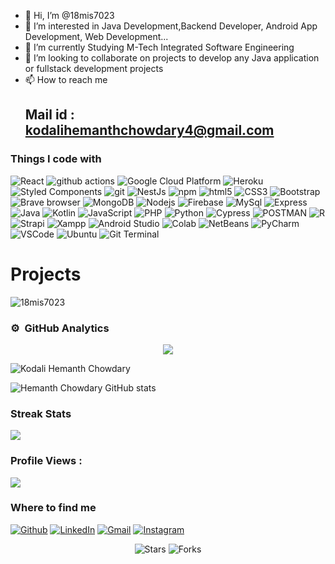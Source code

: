 - 👋 Hi, I’m @18mis7023
- 👀 I’m interested in Java Development,Backend Developer, Android App Development, Web Development... 
- 🌱 I’m currently Studying M-Tech Integrated Software Engineering
- 💞️ I’m looking to collaborate on projects to develop any Java application or fullstack development projects
- 📫 How to reach me 
     ## Mail id : kodalihemanthchowdary4@gmail.com

<h3>Things I code with</h3>
<p>
<!--      for-the-badge,flat-square -->
  <img alt="React" src="https://img.shields.io/badge/React-20232A?style=for-the-badge&logo=react&logoColor=61DAFB" />
  <img alt="github actions" src="https://img.shields.io/badge/-Github_Actions-2088FF?style=for-the-badge&logo=github-actions&logoColor=white" />
  <img alt="Google Cloud Platform" src="https://img.shields.io/badge/-Google_Cloud_Platform-1a73e8?style=for-the-badge&logo=google-cloud&logoColor=white" />
  <img alt="Heroku" src="https://img.shields.io/badge/-Heroku-430098?style=for-the-badge&logo=heroku&logoColor=white" />
  <img alt="Styled Components" src="https://img.shields.io/badge/-Styled_Components-db7092?style=for-the-badge&logo=styled-components&logoColor=white" />
  <img alt="git" src="https://img.shields.io/badge/-Git-F05032?style=for-the-badge&logo=git&logoColor=white" />
  <img alt="NestJs" src="https://img.shields.io/badge/-NestJs-ea2845?style=for-the-badge&logo=nestjs&logoColor=white" />
  <img alt="npm" src="https://img.shields.io/badge/npm-CB3837?style=for-the-badge&logo=npm&logoColor=white" />
  <img alt="html5" src="https://img.shields.io/badge/-HTML5-E34F26?style=for-the-badge&logo=html5&logoColor=white" />
  <img alt="CSS3" src="https://img.shields.io/badge/CSS3-1572B6?style=for-the-badge&logo=css3&logoColor=white" />
  <img alt="Bootstrap" src="https://img.shields.io/badge/Bootstrap-563D7C?style=for-the-badge&logo=bootstrap&logoColor=white" />
  <img alt="Brave browser" src="https://img.shields.io/badge/-Brave_Browser-FB542B?style=for-the-badge&logo=brave&logoColor=white" />
  <img alt="MongoDB" src="https://img.shields.io/badge/-MongoDB-13aa52?style=for-the-badge&logo=mongodb&logoColor=white" />
  <img alt="Nodejs" src="https://img.shields.io/badge/-Nodejs-43853d?style=for-the-badge&logo=Node.js&logoColor=white" />
  <img alt="Firebase" src="https://img.shields.io/badge/-Firebase-430098?style=for-the-badge&logo=Firebase&logoColor=yellow" />
  <img alt="MySql" src="https://img.shields.io/badge/MySQL-005C84?style=for-the-badge&logo=mysql&logoColor=white" />
  <img alt="Express" src="https://img.shields.io/badge/Express.js-000000?style=for-the-badge&logo=express&logoColor=white" />
  <img alt="Java" src="https://img.shields.io/badge/Java-ED8B00?style=for-the-badge&logo=java&logoColor=white" />
  <img alt="Kotlin" src="https://img.shields.io/badge/Kotlin-0095D5?&style=for-the-badge&logo=kotlin&logoColor=white" />
  <img alt="JavaScript" src="https://img.shields.io/badge/JavaScript-323330?style=for-the-badge&logo=javascript&logoColor=F7DF1E" />
  <img alt="PHP" src="https://img.shields.io/badge/PHP-777BB4?style=for-the-badge&logo=php&logoColor=white" />
  <img alt="Python" src="https://img.shields.io/badge/Python-FFD43B?style=for-the-badge&logo=python&logoColor=blue" />
  <img alt="Cypress" src="https://img.shields.io/badge/Cypress-17202C?style=for-the-badge&logo=cypress&logoColor=white" />
  <img alt="POSTMAN" src="https://img.shields.io/badge/Postman-FF6C37?style=for-the-badge&logo=Postman&logoColor=white" />
  <img alt="R" src="https://img.shields.io/badge/R-276DC3?style=for-the-badge&logo=r&logoColor=white" />
  <img alt="Strapi" src="https://img.shields.io/badge/strapi-2e7eea?style=for-the-badge&logo=strapi&logoColor=white" />
  <img alt="Xampp" src="https://img.shields.io/badge/Xampp-F37623?style=for-the-badge&logo=xampp&logoColor=white" />
  <img alt="Android Studio" src="https://img.shields.io/badge/Android_Studio-3DDC84?style=for-the-badge&logo=android-studio&logoColor=white" />
  <img alt="Colab" src="https://img.shields.io/badge/Colab-F9AB00?style=for-the-badge&logo=googlecolab&color=525252" />
  <img alt="NetBeans" src="https://img.shields.io/badge/netbeans-1B6AC6?style=for-the-badge&logo=apachenetbeanside&logoColor=white" />
  <img alt="PyCharm" src="https://img.shields.io/badge/PyCharm-000000.svg?&style=for-the-badge&logo=PyCharm&logoColor=white" />
  <img alt="VSCode" src="https://img.shields.io/badge/Visual_Studio_Code-0078D4?style=for-the-badge&logo=visual%20studio%20code&logoColor=whit" />
  <img alt="Ubuntu" src="https://img.shields.io/badge/Ubuntu-E95420?style=for-the-badge&logo=ubuntu&logoColor=white" />
  <img alt="Git Terminal" src="https://img.shields.io/badge/GIT-E44C30?style=for-the-badge&logo=git&logoColor=white" />
  
     
</p>

<div>
     <h1>Projects</h1>
     
</div>
<p align="left"> <img src="https://komarev.com/ghpvc/?username=18mis7023&label=Profile%20views&color=0e75b6&style=flat" alt="18mis7023" /> </p>

<!-- <p align="left"> 
     <a href="https://github.com/ryo-ma/github-profile-trophy"><img src="https://github-profile-trophy.vercel.app/?username=18mis7023" alt="18mis7023" /></a> 
</p>
 -->
### ⚙️ &nbsp;GitHub Analytics

<p align="center">
     <img src="https://activity-graph.herokuapp.com/graph?username=18mis7023&theme=minimal"/>
</p>

<div>
<p><img align="left" src="https://github-readme-stats.vercel.app/api/top-langs/?username=18mis7023&layout=compact&hide=hack&langs_count=16&hide=jupyter%20notebook" alt="Kodali Hemanth Chowdary" /></p>
</div>

<!-- <div>
<p>&nbsp;<img align="center" src="https://github-readme-stats.vercel.app/api?username=18mis7023&count_private=true&show_icons=true" alt="Kodali Hemanth Chowdary" /></p>
</div> -->
<br />

![Hemanth Chowdary GitHub stats](https://github-readme-stats.vercel.app/api?username=18mis7023&bg_color=30,e96443,904e95&title_color=fff&text_color=fff&count_private=true&show_icons=true")


<!-- 
<div>
     <h3>Most Used Languages</h3>
     <img src="https://github-readme-stats.vercel.app/api/top-langs/?username=18mis7023" />
</div>
 -->
<div>
     <h3>Streak Stats</h3>
     <img src="https://github-readme-streak-stats.herokuapp.com/?user=18mis7023" />
</div>

### Profile Views :<br>
  <img src="https://profile-counter.glitch.me/18mis7023/count.svg" />

<h3>Where to find me</h3>
<p>
     <a href="https://github.com/18mis7023" target="_blank"><img alt="Github" src="https://img.shields.io/badge/GitHub-%2312100E.svg?&style=for-the-badge&logo=Github&logoColor=white" /></a>
<!--      <a href="https://twitter.com/Guibz16" target="_blank"><img alt="Twitter" src="https://img.shields.io/badge/twitter-%231DA1F2.svg?&style=for-the-badge&logo=twitter&logoColor=white" /></a> -->
     <a href="https://www.linkedin.com/in/hemanth-chowdary-b97b6616b/" target="_blank"><img alt="LinkedIn" src="https://img.shields.io/badge/linkedin-%230077B5.svg?&style=for-the-badge&logo=linkedin&logoColor=white" /></a> 
     <a href="mailto:hemanth.18mis7023@vitap.ac.in" target="_blank"><img alt="Gmail" src="https://img.shields.io/badge/gmail-%2312100E.svg?&style=for-the-badge&logo=gmail&logoColor=white" /></a>
     <a href="" target="_blank"><img alt="Instagram" src="https://img.shields.io/badge/Instagram-E4405F?style=for-the-badge&logo=instagram&logoColor=white" /></a>
     
</p>

<p align="center">
     <img alt="Stars" src="https://img.shields.io/github/stars/18mis7023/18mis7023?style=flat-square&labelColor=343b41"/> 
     <img alt="Forks" src="https://img.shields.io/github/forks/18mis7023/18mis7023?style=flat-square&labelColor=343b41"/>
</p>
<!---
18mis7023/18mis7023 is a ✨ special ✨ repository because its `README.md` (this file) appears on your GitHub profile.
You can click the Preview link to take a look at your changes.

--->
